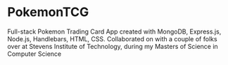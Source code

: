 # PokemonTCG
Full-stack Pokemon Trading Card App created with MongoDB, Express.js, Node.js, Handlebars, HTML, CSS.
Collaborated on with a couple of folks over at Stevens Institute of Technology, during my Masters of Science in Computer Science 
